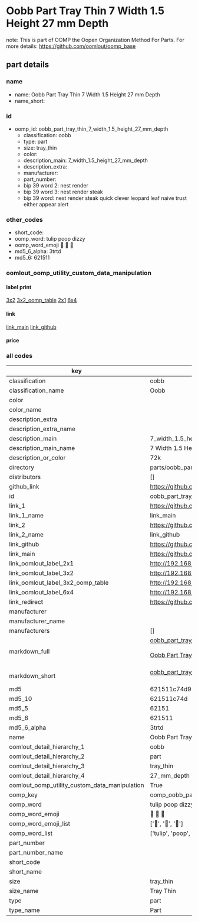 # Oobb Part Tray Thin 7 Width 1.5 Height 27 mm Depth  

note: This is part of OOMP the Oopen Organization Method For Parts. For more details: https://github.com/oomlout/oomp_base

##  part details
  







### name
* name: Oobb Part Tray Thin 7 Width 1.5 Height 27 mm Depth
* name_short: 
### id
* oomp_id: oobb_part_tray_thin_7_width_1.5_height_27_mm_depth
  * classification: oobb
  * type: part
  * size: tray_thin
  * color: 
  * description_main: 7_width_1.5_height_27_mm_depth
  * description_extra: 
  * manufacturer: 
  * part_number: 
  * bip 39 word 2: nest render
  * bip 39 word 3: nest render steak
  * bip 39 word: nest render steak quick clever leopard leaf naive trust either appear alert

### other_codes
* short_code: 
* oomp_word: tulip poop dizzy
* oomp_word_emoji :tulip: :poop: :dizzy:
* md5_6_alpha: 3trtd
* md5_6: 621511






### oomlout_oomp_utility_custom_data_manipulation
#### label print
[3x2](http://192.168.1.245:1112/?label=oomp%203trtd)
[3x2_oomp_table](http://192.168.1.108:1112/?label=oomp%203trtd)
[2x1](http://192.168.1.242:1112/?label=oomp%203trtd)
[6x4](http://192.168.1.55:1112/?label=oomp%203trtd)    

#### link

[link_main](https://github.com/oomlout/oomlout_oomp_version_1_messy/tree/main/parts/oobb_part_tray_thin_7_width_1.5_height_27_mm_depth) [link_github](https://github.com/oomlout/oomlout_oomp_version_1_messy/tree/main/parts/oobb_part_tray_thin_7_width_1.5_height_27_mm_depth)                             

#### price







### all codes 
| key | value |  
| --- | --- |  
| classification | oobb |  
| classification_name | Oobb |  
| color |  |  
| color_name |  |  
| description_extra |  |  
| description_extra_name |  |  
| description_main | 7_width_1.5_height_27_mm_depth |  
| description_main_name | 7 Width 1.5 Height 27 mm Depth |  
| description_or_color | 72k |  
| directory | parts/oobb_part_tray_thin_7_width_1.5_height_27_mm_depth |  
| distributors | [] |  
| github_link | https://github.com/oomlout/oomlout_oomp_part_src/tree/main/parts/oobb_part_tray_thin_7_width_1.5_height_27_mm_depth |  
| id | oobb_part_tray_thin_7_width_1.5_height_27_mm_depth |  
| link_1 | https://github.com/oomlout/oomlout_oomp_version_1_messy/tree/main/parts/oobb_part_tray_thin_7_width_1.5_height_27_mm_depth |  
| link_1_name | link_main |  
| link_2 | https://github.com/oomlout/oomlout_oomp_version_1_messy/tree/main/parts/oobb_part_tray_thin_7_width_1.5_height_27_mm_depth |  
| link_2_name | link_github |  
| link_github | https://github.com/oomlout/oomlout_oomp_version_1_messy/tree/main/parts/oobb_part_tray_thin_7_width_1.5_height_27_mm_depth |  
| link_main | https://github.com/oomlout/oomlout_oomp_version_1_messy/tree/main/parts/oobb_part_tray_thin_7_width_1.5_height_27_mm_depth |  
| link_oomlout_label_2x1 | http://192.168.1.242:1112/?label=oomp%203trtd |  
| link_oomlout_label_3x2 | http://192.168.1.245:1112/?label=oomp%203trtd |  
| link_oomlout_label_3x2_oomp_table | http://192.168.1.108:1112/?label=oomp%203trtd |  
| link_oomlout_label_6x4 | http://192.168.1.55:1112/?label=oomp%203trtd |  
| link_redirect | https://github.com/oomlout/oomlout_oomp_version_1_messy/tree/main/parts/oobb_part_tray_thin_7_width_1.5_height_27_mm_depth |  
| manufacturer |  |  
| manufacturer_name |  |  
| manufacturers | [] |  
| markdown_full | [oobb_part_tray_thin_7_width_1.5_height_27_mm_depth](none)<br>[](none)<br>[Oobb Part Tray Thin 7 Width 1.5 Height 27 Mm Depth](none)<br><br> |  
| markdown_short | [oobb_part_tray_thin_7_width_1.5_height_27_mm_depth](none)<br><br> |  
| md5 | 621511c74d92afd601154afbaa2d84a4 |  
| md5_10 | 621511c74d |  
| md5_5 | 62151 |  
| md5_6 | 621511 |  
| md5_6_alpha | 3trtd |  
| name | Oobb Part Tray Thin 7 Width 1.5 Height 27 mm Depth |  
| oomlout_detail_hierarchy_1 | oobb |  
| oomlout_detail_hierarchy_2 | part |  
| oomlout_detail_hierarchy_3 | tray_thin |  
| oomlout_detail_hierarchy_4 | 27_mm_depth |  
| oomlout_oomp_utility_custom_data_manipulation | True |  
| oomp_key | oomp_oobb_part_tray_thin_7_width_1.5_height_27_mm_depth |  
| oomp_word | tulip poop dizzy |  
| oomp_word_emoji | :tulip: :poop: :dizzy: |  
| oomp_word_emoji_list | [':tulip:', ':poop:', ':dizzy:'] |  
| oomp_word_list | ['tulip', 'poop', 'dizzy'] |  
| part_number |  |  
| part_number_name |  |  
| short_code |  |  
| short_name |  |  
| size | tray_thin |  
| size_name | Tray Thin |  
| type | part |  
| type_name | Part |  

